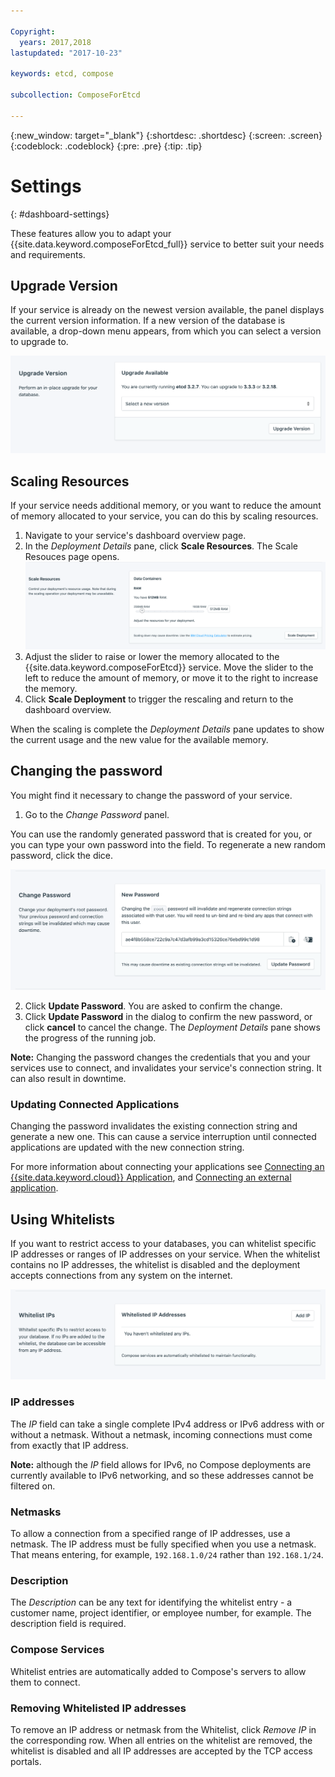 ```yaml
---

Copyright:
  years: 2017,2018
lastupdated: "2017-10-23"

keywords: etcd, compose

subcollection: ComposeForEtcd

---
```


{:new_window: target="_blank"}
{:shortdesc: .shortdesc}
{:screen: .screen}
{:codeblock: .codeblock}
{:pre: .pre}
{:tip: .tip}

# Settings
{: #dashboard-settings}

These features allow you to adapt your {{site.data.keyword.composeForEtcd_full}} service to better suit your needs and requirements.

## Upgrade Version

If your service is already on the newest version available, the panel displays the current version information. If a new version of the database is available, a drop-down menu appears, from which you can select a version to upgrade to.

![The Version panel](./images/etcd-version-show.png "The Version panel")


## Scaling Resources

If your service needs additional memory, or you want to reduce the amount of memory allocated to your service, you can do this by scaling resources.

1. Navigate to your service's dashboard overview page.
2. In the _Deployment Details_ pane, click **Scale Resources**. The Scale Resouces page opens.
    ![The Scale Resources page](./images/etcd-scale-show.png "The Scale Resources page")
3. Adjust the slider to raise or lower the memory allocated to the {{site.data.keyword.composeForEtcd}} service. Move the slider to the left to reduce the amount of memory, or move it to the right to increase the memory.
4. Click **Scale Deployment** to trigger the rescaling and return to the dashboard overview. 

When the scaling is complete the _Deployment Details_ pane updates to show the current usage and the new value for the available memory.


## Changing the password

You might find it necessary to change the password of your service.

1. Go to the _Change Password_ panel. 

  You can use the randomly generated password that is created for you, or you can type your own password into the field. To regenerate a new random password, click the dice. 
  
  ![Updating the etcd password](./images/etcd-update-password.png "The automatic password generator")

2. Click **Update Password**. You are asked to confirm the change.
3. Click **Update Password** in the dialog to confirm the new password, or click **cancel** to cancel the change. The _Deployment Details_ pane shows the progress of the running job.

**Note:** Changing the password changes the credentials that you and your services use to connect, and invalidates your service's connection string. It can also result in downtime.

### Updating Connected Applications

Changing the password invalidates the existing connection string and generate a new one. This can cause a service interruption until connected applications are updated with the new connection string.

For more information about connecting your applications see [Connecting an {{site.data.keyword.cloud}} Application](/docs/ComposeForEtcd?topic=ComposeForEtcd-ibmcloud-cf-app), and [Connecting an external application](/docs/ComposeForEtcd?topic=ComposeForEtcd-external-app).


## Using Whitelists

If you want to restrict access to your databases, you can whitelist specific IP addresses or ranges of IP addresses on your service. When the whitelist contains no IP addresses, the whitelist is disabled and the deployment accepts connections from any system on the internet.

![Whitelisting IP addresses](./images/etcd-whitelist-show.png "The whitelist fields.")

### IP addresses
The *IP* field can take a single complete IPv4 address or IPv6 address with or without a netmask. Without a netmask, incoming connections must come from exactly that IP address. 

**Note:** although the *IP* field allows for IPv6, no Compose deployments are currently available to IPv6 networking, and so these addresses cannot be filtered on.

### Netmasks

To allow a connection from a specified range of IP addresses, use a netmask. The IP address must be fully specified when you use a netmask. That means entering, for example, `192.168.1.0/24` rather than `192.168.1/24`.

### Description

The *Description* can be any text for identifying the whitelist entry - a customer name, project identifier, or employee number, for example. The description field is required.

### Compose Services
Whitelist entries are automatically added to Compose's servers to allow them to connect.

### Removing Whitelisted IP addresses
To remove an IP address or netmask from the Whitelist, click *Remove IP* in the corresponding row.
When all entries on the whitelist are removed, the whitelist is disabled and all IP addresses are accepted by the TCP access portals.
